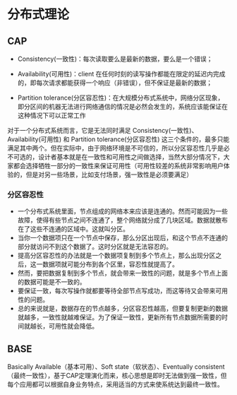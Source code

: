 # 分布式理论

## CAP

* Consistency(一致性)：每次读取要么是最新的数据，要么是一个错误；
    
* Availability(可用性)：client 在任何时刻的读写操作都能在限定的延迟内完成的，即每次请求都能获得一个响应（非错误），但不保证是最新的数据；
* Partition tolerance(分区容忍性)：在大规模分布式系统中，网络分区现象，即分区间的机器无法进行网络通信的情况是必然会发生的，系统应该能保证在这种情况下可以正常工作

对于一个分布式系统而言，它是无法同时满足 Consistency(一致性)、Availability(可用性) 和 Partition tolerance(分区容忍性) 这三个条件的，最多只能满足其中两个。但在实际中，由于网络环境是不可信的，所以分区容忍性几乎是必不可选的，设计者基本就是在一致性和可用性之间做选择，当然大部分情况下，大家都会选择牺牲一部分的一致性来保证可用性（可用性较差的系统非常影响用户体验的，但是对另一些场景，比如支付场景，强一致性是必须要满足）

### 分区容忍性

* 一个分布式系统里面，节点组成的网络本来应该是连通的。然而可能因为一些故障，使得有些节点之间不连通了，整个网络就分成了几块区域。数据就散布在了这些不连通的区域中。这就叫分区。
* 当你一个数据项只在一个节点中保存，那么分区出现后，和这个节点不连通的部分就访问不到这个数据了。这时分区就是无法容忍的。
* 提高分区容忍性的办法就是一个数据项复制到多个节点上，那么出现分区之后，这一数据项就可能分布到各个区里，容忍性就提高了。
* 然而，要把数据复制到多个节点，就会带来一致性的问题，就是多个节点上面的数据可能是不一致的。
* 要保证一致，每次写操作就都要等待全部节点写成功，而这等待又会带来可用性的问题。
* 总的来说就是，数据存在的节点越多，分区容忍性越高，但要复制更新的数据就越多，一致性就越难保证。为了保证一致性，更新所有节点数据所需要的时间就越长，可用性就会降低。

## BASE
 
Basically Available（基本可用）、Soft state（软状态）、Eventually consistent（最终一致性），基于CAP定理演化而来，核心思想是即时无法做到强一致性，但每个应用都可以根据自身业务特点，采用适当的方式来使系统达到最终一致性。
